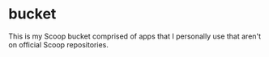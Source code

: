 # bucket

This is my Scoop bucket comprised of apps that I personally use that aren't on official Scoop repositories.

